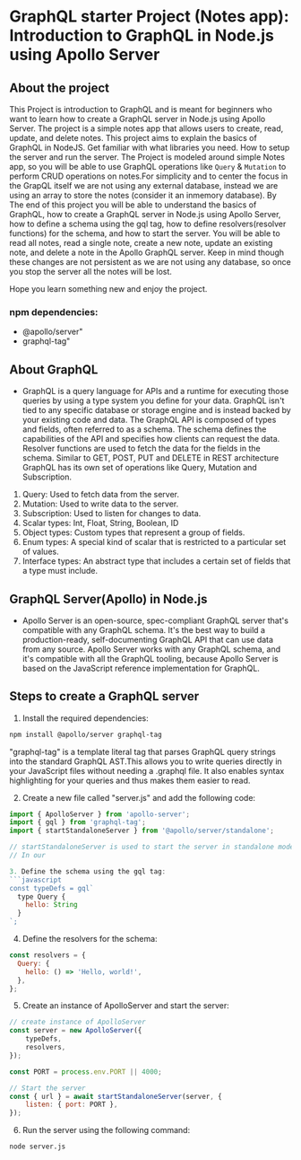 # GraphQL starter Project (Notes app): Introduction to GraphQL in Node.js using Apollo Server

## About the project
This Project is introduction to GraphQL and is meant for beginners who want to learn how to create a GraphQL server in Node.js using Apollo Server. The project is a simple notes app that allows users to create, read, update, and delete notes. This project aims to explain the basics of GraphQL in NodeJS. Get familiar with what libraries you need. How to setup the server and run the server. The Project is modeled around simple Notes app, so you will be able to use GraphQL operations like `Query` & `Mutation` to perform CRUD operations on notes.For simplicity and to center the focus in the GrapQL itself we are not using any external database, instead we are using an array to store the notes (consider it an inmemory database).
By The end of this project you will be able to understand the basics of GraphQL, how to create a GraphQL server in Node.js using Apollo Server, how to define a schema using the gql tag, how to define resolvers(resolver functions) for the schema, and how to start the server.
You will be able to read all notes, read a single note, create a new note, update an existing note, and delete a note in the Apollo GraphQL server.
Keep in mind though these changes are not persistent as we are not using any database, so once you stop the server all the notes will be lost.

Hope you learn something new and enjoy the project.

### npm dependencies:
- @apollo/server"
- graphql-tag"

## About GraphQL
- GraphQL is a query language for APIs and a runtime for executing those queries by using a type system you define for your data.  GraphQL isn't tied to any specific database or storage engine and is instead backed by your existing code and data. The GraphQL API is composed of types and fields, often referred to as a schema. The schema defines the capabilities of the API and specifies how clients can request the data. Resolver functions are used to fetch the data for the fields in the schema.
Similar to GET, POST, PUT and DELETE in REST architecture GraphQL has its own set of operations like Query, Mutation and Subscription.
1. Query: Used to fetch data from the server.
2. Mutation: Used to write data to the server.
3. Subscription: Used to listen for changes to data.
4. Scalar types: Int, Float, String, Boolean, ID
5. Object types: Custom types that represent a group of fields.
6. Enum types: A special kind of scalar that is restricted to a particular set of values.
7. Interface types: An abstract type that includes a certain set of fields that a type must include.

## GraphQL Server(Apollo) in Node.js
- Apollo Server is an open-source, spec-compliant GraphQL server that's compatible with any GraphQL schema. It's the best way to build a production-ready, self-documenting GraphQL API that can use data from any source. Apollo Server works with any GraphQL schema, and it's compatible with all the GraphQL tooling, because Apollo Server is based on the JavaScript reference implementation for GraphQL.

## Steps to create a GraphQL server
1. Install the required dependencies:
```bash
npm install @apollo/server graphql-tag
```
"graphql-tag" is a template literal tag that parses GraphQL query strings into the standard GraphQL AST.This allows you to write queries directly in your JavaScript files without needing a .graphql file. It also enables syntax highlighting for your queries and thus makes them easier to read.

2. Create a new file called "server.js" and add the following code:
```javascript
import { ApolloServer } from 'apollo-server';
import { gql } from 'graphql-tag';
import { startStandaloneServer } from '@apollo/server/standalone';

// startStandaloneServer is used to start the server in standalone mode. It is useful when you want to start the server without using the ApolloServer constructor.
// In our

3. Define the schema using the gql tag:
```javascript
const typeDefs = gql`
  type Query {
    hello: String
  }
`;
```

4. Define the resolvers for the schema:
```javascript
const resolvers = {
  Query: {
    hello: () => 'Hello, world!',
  },
};
```

5. Create an instance of ApolloServer and start the server:
```javascript
// create instance of ApolloServer
const server = new ApolloServer({
    typeDefs,
    resolvers,
});

const PORT = process.env.PORT || 4000;

// Start the server
const { url } = await startStandaloneServer(server, {
    listen: { port: PORT },
});
```

6. Run the server using the following command:
```bash
node server.js
```



